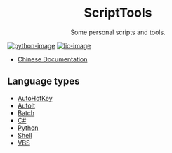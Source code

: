 # <center>ScriptTools</center>

<center>Some personal scripts and tools.</center>

[![python-image]][python-url]
[![lic-image]](LICENSE)

* [Chinese Documentation](README_CN.md)

## Language types

* [AutoHotKey](AutoHotKey)
* [AutoIt](AutoIt)
* [Batch](Batch)
* [C#](C#)
* [Python](Python)
* [Shell](Shell)
* [VBS](VBS)

[python-image]: https://img.shields.io/badge/python-%3E%3D2.7-green
[python-url]: https://www.python.org

[lic-image]: https://img.shields.io/github/license/HaleShaw/ScriptTools
